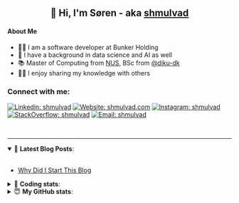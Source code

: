 <h2 align="center">
	👋 Hi, I'm Søren - aka <a href="https://shmulvad.com">shmulvad</a>
</h2>

#### About Me
- 👨‍💻 I am a software developer at Bunker Holding
- 🤖 I have a background in data science and AI as well
- 📚 Master of Computing from [NUS], BSc from [@diku-dk]
- 👨‍🏫 I enjoy sharing my knowledge with others

### Connect with me:

[![Linkedin: shmulvad](https://img.shields.io/badge/shmulvad-blue?style=flat&logo=Linkedin&logoColor=white)][linkedin]
[![Website: shmulvad.com](https://img.shields.io/badge/shmulvad.com-47CCCC?&style=flat&logo=Google-Chrome&logoColor=white)][website]
[![Instagram: shmulvad](https://img.shields.io/badge/-@shmulvad-purple?style=flat&logo=Instagram&logoColor=white)][instagram]
[![StackOverflow: shmulvad](https://img.shields.io/badge/shmulvad-FE7A16?style=flat&logo=stack-overflow&logoColor=white)][stackOverflow]
[![Email: shmulvad](https://img.shields.io/badge/shmulvad-D14836?style=flat&logo=gmail&logoColor=white)][mail]

<br />

---

<details open>
 <summary>📕 <b>Latest Blog Posts</b>: </summary>

<br>

<!-- BLOG-POST-LIST:START -->
- [Why Did I Start This Blog](https://shmulvad.com/blog/why-did-start-this-blog)
<!-- BLOG-POST-LIST:END -->

</details>

<!-- --- -->

<details>
 <summary>🤖 <b>Coding stats</b>: </summary>

<br>

NOTE: Doesn't track coding at work.

<!--START_SECTION:waka-->
![Code Time](http://img.shields.io/badge/Code%20Time-3%2C132%20hrs%2028%20mins-blue)

**I'm an Early 🐤** 

```text
🌞 Morning                2265 commits        ██████░░░░░░░░░░░░░░░░░░░   24.91 % 
🌆 Daytime                3359 commits        █████████░░░░░░░░░░░░░░░░   36.94 % 
🌃 Evening                2482 commits        ███████░░░░░░░░░░░░░░░░░░   27.29 % 
🌙 Night                  988 commits         ███░░░░░░░░░░░░░░░░░░░░░░   10.86 % 
```


📊 **This Week I Spent My Time On** 

```text
💬 Programming Languages: 
Other                    1 hr 25 mins        ██████████░░░░░░░░░░░░░░░   40.56 % 
Python                   1 hr 12 mins        █████████░░░░░░░░░░░░░░░░   34.73 % 
TypeScript               26 mins             ███░░░░░░░░░░░░░░░░░░░░░░   12.53 % 
JSON                     18 mins             ██░░░░░░░░░░░░░░░░░░░░░░░   08.89 % 
CSV                      3 mins              ░░░░░░░░░░░░░░░░░░░░░░░░░   01.50 % 

🔥 Editors: 
VS Code                  2 hrs 36 mins       ███████████████████░░░░░░   74.55 % 
Zsh                      53 mins             ██████░░░░░░░░░░░░░░░░░░░   25.45 % 

🐱‍💻 Projects: 
km24-core                2 hrs 46 mins       ████████████████████░░░░░   79.34 % 
logs                     22 mins             ███░░░░░░░░░░░░░░░░░░░░░░   10.52 % 
Unknown Project          9 mins              █░░░░░░░░░░░░░░░░░░░░░░░░   04.59 % 
company-scrapers         6 mins              █░░░░░░░░░░░░░░░░░░░░░░░░   03.28 % 
Terminal                 4 mins              █░░░░░░░░░░░░░░░░░░░░░░░░   02.28 % 
```


 Last Updated on 18/07/2025 18:58:05 UTC
<!--END_SECTION:waka-->

</details>

<!-- --- -->

<details>
 <summary>😇 <b>My GitHub stats</b>: </summary>

<br>

<img align="left" alt="shmulvad's Github Stats" src="https://github-readme-stats.vercel.app/api?username=shmulvad&show_icons=true&hide_border=true" />

</details>



[website]: https://shmulvad.com
[linkedin]: https://linkedin.com/in/shmulvad
[instagram]: https://instagram.com/shmulvad
[stackOverflow]: https://stackoverflow.com/users/9248793/shmulvad
[mail]: mailto:shmulvad@gmail.com
[@diku-dk]: https://github.com/diku-dk
[github]: https://github.com/shmulvad
[NUS]: https://www.nus.edu.sg
